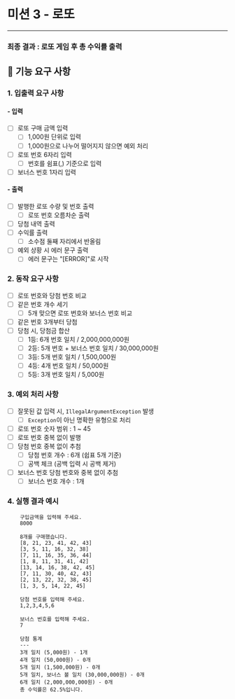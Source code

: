 # 미션 3 - 로또

---

### 최종 결과 : 로또 게임 후 총 수익률 출력

## 🚀 기능 요구 사항

### 1. 입출력 요구 사항

#### - 입력
- [ ] 로또 구매 금액 입력
  - [ ] 1,000원 단위로 입력
  - [ ] 1,000원으로 나누어 떨어지지 않으면 예외 처리
- [ ] 로또 번호 6자리 입력
  - [ ] 번호를 쉼표(,) 기준으로 입력
- [ ] 보너스 번호 1자리 입력

#### - 출력
-[ ] 발행한 로또 수량 및 번호 출력
  - [ ] 로또 번호 오름차순 출력
- [ ] 당첨 내역 출력
- [ ] 수익률 출력
  - [ ] 소수점 둘째 자리에서 반올림
- [ ] 예외 상황 시 에러 문구 출력
  - [ ] 에러 문구는 "[ERROR]"로 시작

### 2. 동작 요구 사항
- [ ] 로또 번호와 당첨 번호 비교
- [ ] 같은 번호 개수 세기
  - [ ] 5개 맞으면 로또 번호와 보너스 번호 비교
- [ ] 같은 번호 3개부터 당첨
- [ ] 당첨 시, 당첨금 합산
  - [ ] 1등: 6개 번호 일치 / 2,000,000,000원
  - [ ] 2등: 5개 번호 + 보너스 번호 일치 / 30,000,000원
  - [ ] 3등: 5개 번호 일치 / 1,500,000원
  - [ ] 4등: 4개 번호 일치 / 50,000원
  - [ ] 5등: 3개 번호 일치 / 5,000원 

### 3. 예외 처리 사항
- [ ] 잘못된 값 입력 시, `IllegalArgumentException` 발생
  - [ ] `Exception`이 아닌 명확한 유형으로 처리
- [ ] 로또 번호 숫자 범위 : 1 ~ 45
- [ ] 로또 번호 중복 없이 발행
- [ ] 당첨 번호 중복 없이 추첨
  - [ ] 당첨 번호 개수 : 6개 (쉽표 5개 기준)
  - [ ] 공백 체크 (공백 입력 시 공백 제거)
- [ ] 보너스 번호 당첨 번호와 중복 없이 추첨
  - [ ] 보너스 번호 개수 : 1개
  
### 4. 실행 결과 예시
        구입금액을 입력해 주세요.
        8000

        8개를 구매했습니다.
        [8, 21, 23, 41, 42, 43]
        [3, 5, 11, 16, 32, 38]
        [7, 11, 16, 35, 36, 44]
        [1, 8, 11, 31, 41, 42]
        [13, 14, 16, 38, 42, 45]
        [7, 11, 30, 40, 42, 43]
        [2, 13, 22, 32, 38, 45]
        [1, 3, 5, 14, 22, 45]

        당첨 번호를 입력해 주세요.
        1,2,3,4,5,6

        보너스 번호를 입력해 주세요.
        7
        
        당첨 통계
        ---
        3개 일치 (5,000원) - 1개
        4개 일치 (50,000원) - 0개
        5개 일치 (1,500,000원) - 0개
        5개 일치, 보너스 볼 일치 (30,000,000원) - 0개
        6개 일치 (2,000,000,000원) - 0개
        총 수익률은 62.5%입니다.